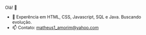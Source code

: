 Olá! 👋

- 🌱 Experência em HTML, CSS, Javascript, SQL e Java. Buscando evolução.
- 📫 Contato: matheus1_amorim@yahoo.com
